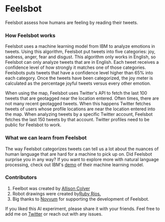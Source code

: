 # Feelsbot

Feelsbot assess how humans are feeling by reading their tweets.

### How Feelsbot works

Feelsbot uses a machine learning model from IBM to analyze emotions in
tweets. Using this algorithm, Feelsbot put tweets into five categories:
joy, sadness, anger, fear and disgust. This algorithm only works in
English, so Feelsbot can only analyze tweets that are in English. Each
tweet receives a confidence level of how strongly it matches one of
those categories. Feelsbots puts tweets that have a confidence level
higher than 65% into each category. Once the tweets have been
categorized, the joy meter is calculated as the percentage joyful tweets
versus every other emotion.

When using the map, Feelsbot uses Twitter's API to fetch the last 100
tweets that are geotagged near the location entered. Often times, there
are not many recent geotagged tweets. When this happens Twitter fetches
tweets of users whose profile locations are near the location entered
into the map. When analyzing tweets by a specific Twitter account,
Feelsbot fetches the last 150 tweets by that account. Twitter profiles
need to be public for Feelsbot to work.

### What we can learn from Feelsbot

The way Feelsbot categorizes tweets can tell us a lot about the nuances
of human language that are hard for a machine to pick up on. Did
Feelsbot surprise you in any way? If you want to explore more with
natural language processing, check out IBM's [demo](https://natural-language-understanding-demo.ng.bluemix.net/) of their machine learning model.

### Contributors

1.  Feelbot was created by [Allison Colyer](http://www.alli.science)
2.  Robot drawings were created by[Ruby Ríos.](https://www.rubyrios.com)
3.  Big thanks to [Novvum](https://www.novvum.io/) for supporting the development of Feelsbot.

If you liked this AI experiment, please share it with your friends. Feel free to add me on [Twitter](https://www.twitter.com/allicolyer) or reach out with any issues.
